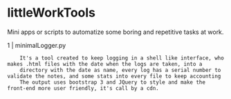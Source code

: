 # littleWorkTools
Mini apps or scripts to automatize some boring and repetitive tasks at work.

1 | minimalLogger.py 
	
		It's a tool created to keep logging in a shell like interface, who makes .html files with the date when the logs are taken, into a
		directory with the date as name, every log has a serial number to validate the notes, and some stats into every file to keep accounting
		The output uses bootstrap 3 and JQuery to style and make the front-end more user friendly, it's call by a cdn.
